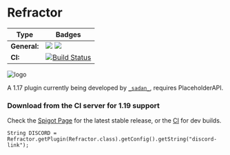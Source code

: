 # Refractor
| Type              | Badges                                                                                                                                                                                                                                                                                                                                                                               |
|-------------------|--------------------------------------------------------------------------------------------------------------------------------------------------------------------------------------------------------------------------------------------------------------------------------------------------------------------------------------------------------------------------------------|
| **General:**      | ![](https://img.shields.io/github/v/release/thebozzz34/Refractor) ![](https://img.shields.io/badge/Supports%3A%20-Spigot%201.19-orange)                                                                        |                                             |
| **CI:**   | [![Build Status](https://jenkins.catgirlsaresexy.org/buildStatus/icon?job=Refractor+Plugin)](https://jenkins.catgirlsaresexy.org/job/Refractor%20Plugin/) |
                                                                                                                                                                                                                                                                                                                                                                                                                                              


![logo](https://bstats.org/signatures/bukkit/Refractor.svg)

A 1.17 plugin currently being developed by [`_sadan_`](https://discordapp.com/users/457659194535837727), requires PlaceholderAPI.


### Download from the CI server for 1.19 support


Check the [Spigot Page](https://www.spigotmc.org/resources/refractor.96459/) for the latest stable release, or the [CI](https://jenkins.catgirlsaresexy.org/job/Refractor%20Plugin/lastSuccessfulBuild/) for dev builds. 


`String DISCORD = Refractor.getPlugin(Refractor.class).getConfig().getString("discord-link");`
